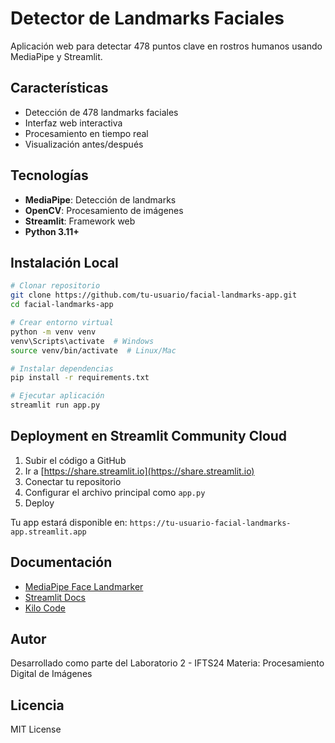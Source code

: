 # Detector de Landmarks Faciales

Aplicación web para detectar 478 puntos clave en rostros humanos usando MediaPipe y Streamlit.

## Características

- Detección de 478 landmarks faciales
- Interfaz web interactiva
- Procesamiento en tiempo real
- Visualización antes/después

## Tecnologías

- **MediaPipe**: Detección de landmarks
- **OpenCV**: Procesamiento de imágenes
- **Streamlit**: Framework web
- **Python 3.11+**

## Instalación Local

```bash
# Clonar repositorio
git clone https://github.com/tu-usuario/facial-landmarks-app.git
cd facial-landmarks-app

# Crear entorno virtual
python -m venv venv
venv\Scripts\activate  # Windows
source venv/bin/activate  # Linux/Mac

# Instalar dependencias
pip install -r requirements.txt

# Ejecutar aplicación
streamlit run app.py
```

## Deployment en Streamlit Community Cloud

1. Subir el código a GitHub
2. Ir a [https://share.streamlit.io](https://share.streamlit.io)
3. Conectar tu repositorio
4. Configurar el archivo principal como `app.py`
5. Deploy

Tu app estará disponible en: `https://tu-usuario-facial-landmarks-app.streamlit.app`

## Documentación

- [MediaPipe Face Landmarker](https://ai.google.dev/edge/mediapipe/solutions/vision/face_landmarker)
- [Streamlit Docs](https://docs.streamlit.io)
- [Kilo Code](https://kilocode.ai/)

## Autor

Desarrollado como parte del Laboratorio 2 - IFTS24
Materia: Procesamiento Digital de Imágenes

## Licencia

MIT License